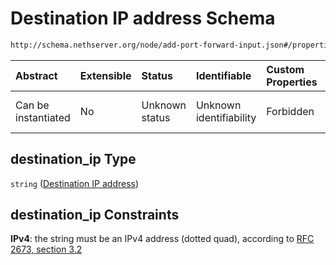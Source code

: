 # Destination IP address Schema

```txt
http://schema.nethserver.org/node/add-port-forward-input.json#/properties/destination_ip
```



| Abstract            | Extensible | Status         | Identifiable            | Custom Properties | Additional Properties | Access Restrictions | Defined In                                                                               |
| :------------------ | :--------- | :------------- | :---------------------- | :---------------- | :-------------------- | :------------------ | :--------------------------------------------------------------------------------------- |
| Can be instantiated | No         | Unknown status | Unknown identifiability | Forbidden         | Allowed               | none                | [add-port-forward-input.json\*](node/add-port-forward-input.json "open original schema") |

## destination\_ip Type

`string` ([Destination IP address](add-port-forward-input-properties-destination-ip-address.md))

## destination\_ip Constraints

**IPv4**: the string must be an IPv4 address (dotted quad), according to [RFC 2673, section 3.2](https://tools.ietf.org/html/rfc2673 "check the specification")
